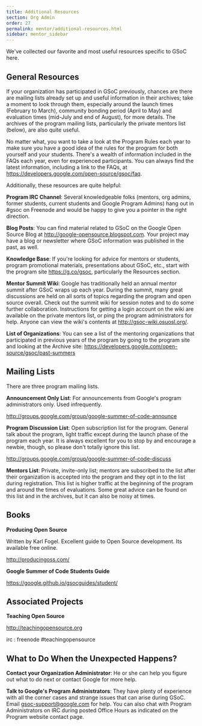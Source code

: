 ```yaml
---
title: Additional Resources
section: Org Admin
order: 27
permalink: mentor/additional-resources.html
sidebar: mentor_sidebar
---
```


We've collected our favorite and most useful resources specific to GSoC here.


## General Resources

If your organization has participated in GSoC previously, chances are there are mailing lists already set up and useful information in their archives; take a moment to look through them, especially around the launch times (February to March), community bonding period (April to May) and evaluation times (mid-July and end of August), for more details. The archives of the program mailing lists, particularly the private mentors list (below), are also quite useful.

No matter what, you want to take a look at the Program Rules each year to make sure you have a good idea of the rules for the program for both yourself and your students. There's a wealth of information included in the FAQs each year, even for experienced participants. You can always find the latest information, including a link to the FAQs, at <https://developers.google.com/open-source/gsoc/faq>.

Additionally, these resources are quite helpful:

**Program IRC Channel**: Several knowledgeable folks (mentors, org admins, former students, current students and Google Program Admins) hang out in #gsoc on Freenode and would be happy to give you a pointer in the right direction.

**Blog Posts**: You can find material related to GSoC on the Google Open Source Blog at <http://google-opensource.blogspot.com>. Your project may have a blog or newsletter where GSoC information was published in the past, as well.

**Knowledge Base**: If you're looking for advice for mentors or students, program promotional materials, presentations about GSoC, etc., start with the program site <https://g.co/gsoc>, particularly the Resources section.

**Mentor Summit Wiki**: Google has traditionally held an annual mentor summit after GSoC wraps up each year. During the summit, many great discussions are held on all sorts of topics regarding the program and open source overall. Check out the summit wiki for session notes and to do some further collaboration. Instructions for getting a login account on the wiki are available on the private mentors list, or ping the program administrators for help. Anyone can view the wiki's contents at <http://gsoc-wiki.osuosl.org/>.

**List of Organizations**: You can see a list of the mentoring organizations that participated in previous years of the program by going to the program site and looking at the Archive site: <https://developers.google.com/open-source/gsoc/past-summers>


## Mailing Lists

There are three program mailing lists.

**Announcement Only List**: For announcements from Google's program administrators only. Used infrequently. 

<http://groups.google.com/group/google-summer-of-code-announce>

**Program Discussion List**: Open subscription list for the program. General talk about the program, light traffic except during the launch phase of the program each year. It is always excellent for you to stop by and encourage a newbie, though, so please don't totally ignore this list. 

<http://groups.google.com/group/google-summer-of-code-discuss>

**Mentors List**: Private, invite-only list; mentors are subscribed to the list after their organization is accepted into the program and they opt in to the list during registration. This list is higher traffic at the beginning of the program and around the times of evaluations. Some great advice can be found on this list and in the archives, but it can also be noisy at times. 


## Books

**Producing Open Source** 

Written by Karl Fogel. Excellent guide to Open Source development. Its available free online. 

<http://producingoss.com/>

**Google Summer of Code Students Guide** 

<https://google.github.io/gsocguides/student/>


## Associated Projects

**Teaching Open Source** 

<http://teachingopensource.org> 

irc : freenode #teachingopensource


## What to Do When the Unexpected Happens? 

**Contact your Organization Administrator**: He or she can help you figure out what to do next or contact Google for more help.

**Talk to Google's Program Administrators**: They have plenty of experience with all the corner cases and strange issues that can arise during GSoC. Email gsoc-support@google.com for help. You can also chat with Program Administrators on IRC during posted Office Hours as indicated on the Program website contact page.


